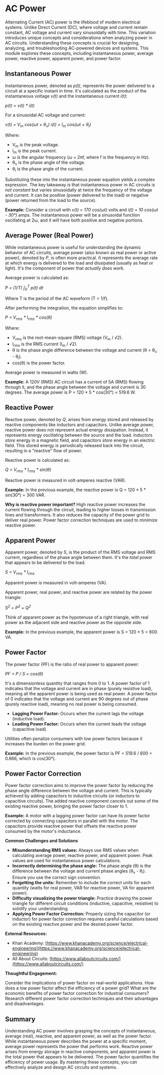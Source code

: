 # AC Power

Alternating Current (AC) power is the lifeblood of modern electrical systems. Unlike Direct Current (DC), where voltage and current remain constant, AC voltage and current vary sinusoidally with time. This variation introduces unique concepts and considerations when analyzing power in AC circuits. Understanding these concepts is crucial for designing, analyzing, and troubleshooting AC-powered devices and systems. This module explores these concepts, including instantaneous power, average power, reactive power, apparent power, and power factor.

## Instantaneous Power

Instantaneous power, denoted as *p(t)*, represents the power delivered to a circuit at a specific instant in time. It's calculated as the product of the instantaneous voltage *v(t)* and the instantaneous current *i(t)*:

*p(t) = v(t) * i(t)*

For a sinusoidal AC voltage and current:

*v(t) = V<sub>m</sub> cos(ωt + θ<sub>v</sub>)*
*i(t) = I<sub>m</sub> cos(ωt + θ<sub>i</sub>)*

Where:

*   V<sub>m</sub> is the peak voltage.
*   I<sub>m</sub> is the peak current.
*   ω is the angular frequency (ω = 2πf, where f is the frequency in Hz).
*   θ<sub>v</sub> is the phase angle of the voltage.
*   θ<sub>i</sub> is the phase angle of the current.

Substituting these into the instantaneous power equation yields a complex expression. The key takeaway is that instantaneous power in AC circuits is *not constant* but varies sinusoidally at twice the frequency of the voltage and current. It can be positive (power delivered to the load) or negative (power returned from the load to the source).

**Example:** Consider a circuit with *v(t) = 170 cos(ωt)* volts and *i(t) = 10 cos(ωt - 30°)* amps. The instantaneous power will be a sinusoidal function oscillating at 2ω, and it will have both positive and negative portions.

## Average Power (Real Power)

While instantaneous power is useful for understanding the dynamic behavior of AC circuits, average power (also known as real power or active power), denoted by *P*, is often more practical. It represents the average rate at which energy is delivered to the load and dissipated (usually as heat or light). It's the component of power that *actually does work*.

Average power is calculated as:

*P = (1/T) ∫<sub>0</sub><sup>T</sup> p(t) dt*

Where T is the period of the AC waveform (T = 1/f).

After performing the integration, the equation simplifies to:

*P = V<sub>rms</sub> * I<sub>rms</sub> * cos(θ)*

Where:

*   V<sub>rms</sub> is the root-mean-square (RMS) voltage (V<sub>m</sub> / √2).
*   I<sub>rms</sub> is the RMS current (I<sub>m</sub> / √2).
*   θ is the phase angle difference between the voltage and current (θ = θ<sub>v</sub> - θ<sub>i</sub>).
*   cos(θ) is the power factor.

Average power is measured in watts (W).

**Example:** A 120V (RMS) AC circuit has a current of 5A (RMS) flowing through it, and the phase angle between the voltage and current is 30 degrees.  The average power is P = 120 * 5 * cos(30°) = 519.6 W.

## Reactive Power

Reactive power, denoted by *Q*, arises from energy stored and released by reactive components like inductors and capacitors. Unlike average power, reactive power does not represent actual energy dissipation. Instead, it represents energy oscillating between the source and the load. Inductors *store* energy in a magnetic field, and capacitors *store* energy in an electric field. This stored energy is periodically released back into the circuit, resulting in a "reactive" flow of power.

Reactive power is calculated as:

*Q = V<sub>rms</sub> * I<sub>rms</sub> * sin(θ)*

Reactive power is measured in volt-amperes reactive (VAR).

**Example:**  In the previous example, the reactive power is Q = 120 * 5 * sin(30°) = 300 VAR.

**Why is reactive power important?** High reactive power increases the current flowing through the circuit, leading to higher losses in transmission lines and transformers. It also reduces the capacity of the power grid to deliver real power. Power factor correction techniques are used to minimize reactive power.

## Apparent Power

Apparent power, denoted by *S*, is the product of the RMS voltage and RMS current, regardless of the phase angle between them. It's the *total* power that appears to be delivered to the load.

*S = V<sub>rms</sub> * I<sub>rms</sub>*

Apparent power is measured in volt-amperes (VA).

Apparent power, real power, and reactive power are related by the power triangle:

*S<sup>2</sup> = P<sup>2</sup> + Q<sup>2</sup>*

Think of apparent power as the hypotenuse of a right triangle, with real power as the adjacent side and reactive power as the opposite side.

**Example:**  In the previous example, the apparent power is S = 120 * 5 = 600 VA.

## Power Factor

The power factor (PF) is the ratio of real power to apparent power:

*PF = P / S = cos(θ)*

It's a dimensionless quantity that ranges from 0 to 1. A power factor of 1 indicates that the voltage and current are in phase (purely resistive load), meaning all the apparent power is being used as real power. A power factor of 0 indicates that the voltage and current are 90 degrees out of phase (purely reactive load), meaning no real power is being consumed.

*   **Lagging Power Factor:** Occurs when the current lags the voltage (inductive load).
*   **Leading Power Factor:** Occurs when the current leads the voltage (capacitive load).

Utilities often penalize consumers with low power factors because it increases the burden on the power grid.

**Example:**  In the previous example, the power factor is PF = 519.6 / 600 = 0.866, which is cos(30°).

## Power Factor Correction

Power factor correction aims to improve the power factor by reducing the phase angle difference between the voltage and current. This is typically achieved by adding capacitors to inductive circuits (or inductors to capacitive circuits).  The added reactive component cancels out some of the existing reactive power, bringing the power factor closer to 1.

**Example:**  A motor with a lagging power factor can have its power factor corrected by connecting capacitors in parallel with the motor. The capacitors provide reactive power that offsets the reactive power consumed by the motor's inductance.

**Common Challenges and Solutions**

*   **Misunderstanding RMS values:**  Always use RMS values when calculating average power, reactive power, and apparent power. Peak values are used for instantaneous power calculations.
*   **Incorrectly determining the phase angle:** The phase angle (θ) is the difference between the voltage and current phase angles (θ<sub>v</sub> - θ<sub>i</sub>). Ensure you use the correct sign convention.
*   **Forgetting the units:** Remember to include the correct units for each quantity (watts for real power, VAR for reactive power, VA for apparent power).
*   **Difficulty visualizing the power triangle:** Practice drawing the power triangle for different circuit conditions (inductive, capacitive, resistive) to solidify your understanding.
*   **Applying Power Factor Correction:** Properly sizing the capacitor (or inductor) for power factor correction requires careful calculations based on the existing reactive power and the desired power factor.

**External Resources:**

*   Khan Academy: [https://www.khanacademy.org/science/electrical-engineering](https://www.khanacademy.org/science/electrical-engineering)
*   All About Circuits: [https://www.allaboutcircuits.com/](https://www.allaboutcircuits.com/)

**Thoughtful Engagement:**

Consider the implications of power factor on real-world applications. How does a low power factor affect the efficiency of a power grid? What are the economic benefits of power factor correction for industrial consumers? Research different power factor correction techniques and their advantages and disadvantages.

## Summary

Understanding AC power involves grasping the concepts of instantaneous, average (real), reactive, and apparent power, as well as the power factor. While instantaneous power describes the power at a specific moment, average power represents the power that performs work. Reactive power arises from energy storage in reactive components, and apparent power is the total power that appears to be delivered. The power factor quantifies the efficiency of power usage. By mastering these concepts, you can effectively analyze and design AC circuits and systems.
